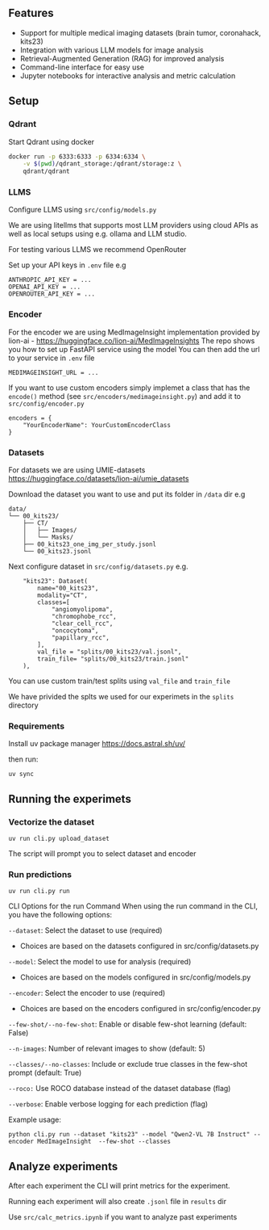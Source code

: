 ## Features

- Support for multiple medical imaging datasets (brain tumor, coronahack, kits23)
- Integration with various LLM models for image analysis
- Retrieval-Augmented Generation (RAG) for improved analysis
- Command-line interface for easy use
- Jupyter notebooks for interactive analysis and metric calculation

## Setup
### Qdrant
Start Qdrant using docker
```bash
docker run -p 6333:6333 -p 6334:6334 \
    -v $(pwd)/qdrant_storage:/qdrant/storage:z \
    qdrant/qdrant
```
### LLMS
Configure LLMS using `src/config/models.py`

We are using litellms that supports most LLM providers using cloud APIs as well as local setups using e.g. ollama and LLM studio.

For testing various LLMS we recommend OpenRouter

Set up your API keys in `.env` file
e.g
```
ANTHROPIC_API_KEY = ...
OPENAI_API_KEY = ...
OPENROUTER_API_KEY = ...
```
### Encoder
For the encoder we are using MedImageInsight implementation provided by lion-ai - https://huggingface.co/lion-ai/MedImageInsights
The repo shows you how to set up FastAPI service using the model
You can then add the url to your service in `.env` file
```
MEDIMAGEINSIGHT_URL = ...
```
If you want to use custom encoders simply implemet a class that has the `encode()` method (see `src/encoders/medimageinsight.py`) and add it to `src/config/encoder.py`
```
encoders = {
    "YourEncoderName": YourCustomEncoderClass
}
```
### Datasets

For datasets we are using UMIE-datasets https://huggingface.co/datasets/lion-ai/umie_datasets

Download the dataset you want to use and put its folder in `/data` dir
e.g
```
data/
└── 00_kits23/
    ├── CT/
    │   ├── Images/
    │   └── Masks/
    ├── 00_kits23_one_img_per_study.jsonl
    └── 00_kits23.jsonl

```
Next configure dataset in `src/config/datasets.py`
e.g.
```
    "kits23": Dataset(
        name="00_kits23",
        modality="CT",
        classes=[
            "angiomyolipoma",
            "chromophobe_rcc",
            "clear_cell_rcc",
            "oncocytoma",
            "papillary_rcc",
        ],
        val_file = "splits/00_kits23/val.jsonl",
        train_file= "splits/00_kits23/train.jsonl"
    ),
```
You can use custom train/test splits using `val_file` and `train_file`

We have privided the splts we used for our experimets in the
`splits` directory
### Requirements
Install uv package manager https://docs.astral.sh/uv/

then run:
```
uv sync
```
## Running the experimets
### Vectorize the dataset
```
uv run cli.py upload_dataset
```
The script will prompt you to select dataset and encoder

### Run predictions
```
uv run cli.py run
```
CLI Options for the run Command
When using the run command in the CLI, you have the following options:

`--dataset`: Select the dataset to use (required)

* Choices are based on the datasets configured in src/config/datasets.py

`--model`: Select the model to use for analysis (required)

* Choices are based on the models configured in src/config/models.py

`--encoder`: Select the encoder to use (required)

* Choices are based on the encoders configured in src/config/encoder.py

`--few-shot/--no-few-shot`: Enable or disable few-shot learning (default: False)

`--n-images`: Number of relevant images to show (default: 5)

`--classes/--no-classes`: Include or exclude true classes in the few-shot prompt (default: True)

`--roco:` Use ROCO database instead of the dataset database (flag)

`--verbose`: Enable verbose logging for each prediction (flag)

Example usage:

```
python cli.py run --dataset "kits23" --model "Qwen2-VL 7B Instruct" --encoder MedImageInsight  --few-shot --classes
```
## Analyze experiments
After each experiment the CLI will print metrics for the experiment.

Running each experiment will also create `.jsonl` file in `results` dir 


Use `src/calc_metrics.ipynb` if you want to analyze past experiments
